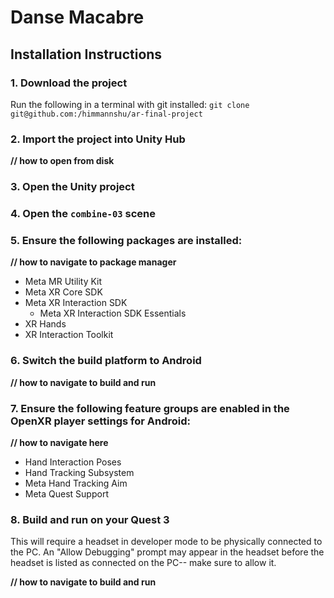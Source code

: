 # Danse Macabre

## Installation Instructions

### 1. Download the project

Run the following in a terminal with git installed:
```git clone git@github.com:/himmannshu/ar-final-project```


### 2. Import the project into Unity Hub

**//  how to open from disk**


### 3. Open the Unity project


### 4. Open the `combine-03` scene


### 5. Ensure the following packages are installed:

**//  how to navigate to package manager**
- Meta MR Utility Kit
- Meta XR Core SDK
- Meta XR Interaction SDK
	- Meta XR Interaction SDK Essentials
- XR Hands
- XR Interaction Toolkit


### 6. Switch the build platform to Android

**//  how to navigate to build and run**


### 7. Ensure the following feature groups are enabled in the OpenXR player settings for Android:

**//  how to navigate here**
- Hand Interaction Poses
- Hand Tracking Subsystem
- Meta Hand Tracking Aim
- Meta Quest Support


### 8. Build and run on your Quest 3

This will require a headset in developer mode to be physically connected to the PC.
An "Allow Debugging" prompt may appear in the headset before the headset is listed as connected on the PC-- make sure to allow it.

**//  how to navigate to build and run**

